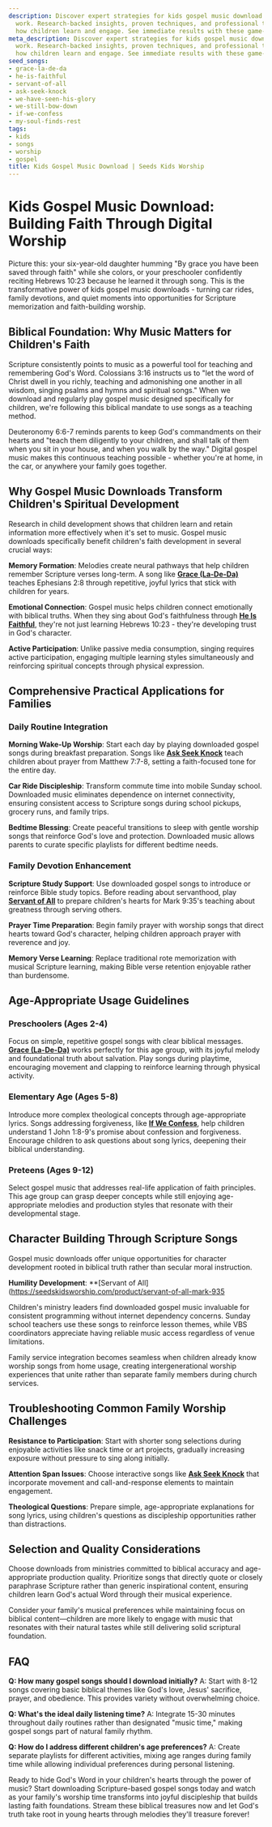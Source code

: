 ```yaml
---
description: Discover expert strategies for kids gospel music download that actually
  work. Research-backed insights, proven techniques, and professional tips that transform
  how children learn and engage. See immediate results with these game-changing methods!
meta_description: Discover expert strategies for kids gospel music download that actually
  work. Research-backed insights, proven techniques, and professional tips that transform
  how children learn and engage. See immediate results with these game-changing methods!
seed_songs:
- grace-la-de-da
- he-is-faithful
- servant-of-all
- ask-seek-knock
- we-have-seen-his-glory
- we-still-bow-down
- if-we-confess
- my-soul-finds-rest
tags:
- kids
- songs
- worship
- gospel
title: Kids Gospel Music Download | Seeds Kids Worship
---
```

# Kids Gospel Music Download: Building Faith Through Digital Worship

Picture this: your six-year-old daughter humming "By grace you have been saved through faith" while she colors, or your preschooler confidently reciting Hebrews 10:23 because he learned it through song. This is the transformative power of kids gospel music downloads - turning car rides, family devotions, and quiet moments into opportunities for Scripture memorization and faith-building worship.

## Biblical Foundation: Why Music Matters for Children's Faith

Scripture consistently points to music as a powerful tool for teaching and remembering God's Word. Colossians 3:16 instructs us to "let the word of Christ dwell in you richly, teaching and admonishing one another in all wisdom, singing psalms and hymns and spiritual songs." When we download and regularly play gospel music designed specifically for children, we're following this biblical mandate to use songs as a teaching method.

Deuteronomy 6:6-7 reminds parents to keep God's commandments on their hearts and "teach them diligently to your children, and shall talk of them when you sit in your house, and when you walk by the way." Digital gospel music makes this continuous teaching possible - whether you're at home, in the car, or anywhere your family goes together.

## Why Gospel Music Downloads Transform Children's Spiritual Development

Research in child development shows that children learn and retain information more effectively when it's set to music. Gospel music downloads specifically benefit children's faith development in several crucial ways:

**Memory Formation**: Melodies create neural pathways that help children remember Scripture verses long-term. A song like **[Grace (La-De-Da)](https://seedskidsworship.com/product/grace-la-de-da-ephesians-28/)** teaches Ephesians 2:8 through repetitive, joyful lyrics that stick with children for years.

**Emotional Connection**: Gospel music helps children connect emotionally with biblical truths. When they sing about God's faithfulness through **[He Is Faithful](https://seedskidsworship.com/product/he-is-faithful-hebrews-1023/)**, they're not just learning Hebrews 10:23 - they're developing trust in God's character.

**Active Participation**: Unlike passive media consumption, singing requires active participation, engaging multiple learning styles simultaneously and reinforcing spiritual concepts through physical expression.

## Comprehensive Practical Applications for Families

### Daily Routine Integration

**Morning Wake-Up Worship**: Start each day by playing downloaded gospel songs during breakfast preparation. Songs like **[Ask Seek Knock](https://seedskidsworship.com/product/ask-seek-knock-matthew-77-8-2/)** teach children about prayer from Matthew 7:7-8, setting a faith-focused tone for the entire day.

**Car Ride Discipleship**: Transform commute time into mobile Sunday school. Downloaded music eliminates dependence on internet connectivity, ensuring consistent access to Scripture songs during school pickups, grocery runs, and family trips.

**Bedtime Blessing**: Create peaceful transitions to sleep with gentle worship songs that reinforce God's love and protection. Downloaded music allows parents to curate specific playlists for different bedtime needs.

### Family Devotion Enhancement

**Scripture Study Support**: Use downloaded gospel songs to introduce or reinforce Bible study topics. Before reading about servanthood, play **[Servant of All](https://seedskidsworship.com/product/servant-of-all-mark-935/)** to prepare children's hearts for Mark 9:35's teaching about greatness through serving others.

**Prayer Time Preparation**: Begin family prayer with worship songs that direct hearts toward God's character, helping children approach prayer with reverence and joy.

**Memory Verse Learning**: Replace traditional rote memorization with musical Scripture learning, making Bible verse retention enjoyable rather than burdensome.

## Age-Appropriate Usage Guidelines

### Preschoolers (Ages 2-4)
Focus on simple, repetitive gospel songs with clear biblical messages. **[Grace (La-De-Da)](https://seedskidsworship.com/product/grace-la-de-da-ephesians-28/)** works perfectly for this age group, with its joyful melody and foundational truth about salvation. Play songs during playtime, encouraging movement and clapping to reinforce learning through physical activity.

### Elementary Age (Ages 5-8)
Introduce more complex theological concepts through age-appropriate lyrics. Songs addressing forgiveness, like **[If We Confess](https://seedskidsworship.com/product/if-we-confess-1-john-18-9/)**, help children understand 1 John 1:8-9's promise about confession and forgiveness. Encourage children to ask questions about song lyrics, deepening their biblical understanding.

### Preteens (Ages 9-12)
Select gospel music that addresses real-life application of faith principles. This age group can grasp deeper concepts while still enjoying age-appropriate melodies and production styles that resonate with their developmental stage.

## Character Building Through Scripture Songs

Gospel music downloads offer unique opportunities for character development rooted in biblical truth rather than secular moral instruction.

**Humility Development**: **[Servant of All](https://seedskidsworship.com/product/servant-of-all-mark-935

Children's ministry leaders find downloaded gospel music invaluable for consistent programming without internet dependency concerns. Sunday school teachers use these songs to reinforce lesson themes, while VBS coordinators appreciate having reliable music access regardless of venue limitations.

Family service integration becomes seamless when children already know worship songs from home usage, creating intergenerational worship experiences that unite rather than separate family members during church services.

## Troubleshooting Common Family Worship Challenges

**Resistance to Participation**: Start with shorter song selections during enjoyable activities like snack time or art projects, gradually increasing exposure without pressure to sing along initially.

**Attention Span Issues**: Choose interactive songs like **[Ask Seek Knock](https://seedskidsworship.com/product/ask-seek-knock-matthew-77-8-2/)** that incorporate movement and call-and-response elements to maintain engagement.

**Theological Questions**: Prepare simple, age-appropriate explanations for song lyrics, using children's questions as discipleship opportunities rather than distractions.

## Selection and Quality Considerations

Choose downloads from ministries committed to biblical accuracy and age-appropriate production quality. Prioritize songs that directly quote or closely paraphrase Scripture rather than generic inspirational content, ensuring children learn God's actual Word through their musical experience.

Consider your family's musical preferences while maintaining focus on biblical content—children are more likely to engage with music that resonates with their natural tastes while still delivering solid scriptural foundation.

## FAQ

**Q: How many gospel songs should I download initially?**
A: Start with 8-12 songs covering basic biblical themes like God's love, Jesus' sacrifice, prayer, and obedience. This provides variety without overwhelming choice.

**Q: What's the ideal daily listening time?**
A: Integrate 15-30 minutes throughout daily routines rather than designated "music time," making gospel songs part of natural family rhythm.

**Q: How do I address different children's age preferences?**
A: Create separate playlists for different activities, mixing age ranges during family time while allowing individual preferences during personal listening.

Ready to hide God's Word in your children's hearts through the power of music? Start downloading Scripture-based gospel songs today and watch as your family's worship time transforms into joyful discipleship that builds lasting faith foundations. Stream these biblical treasures now and let God's truth take root in young hearts through melodies they'll treasure forever!

<script type="application/ld+json">
{
  "@context": "https://schema.org",
  "@type": "Article",
  "headline": "Kids Gospel Music Download",
  "author": {
    "@type": "Organization",
    "name": "Seeds Kids Worship"
  },
  "publisher": {
    "@type": "Organization",
    "name": "Seeds Kids Worship",
    "logo": {
      "@type": "ImageObject",
      "url": "https://seedskidsworship.com/logo.png"
    }
  },
  "datePublished": "2025-09-05T12:03:51.235002",
  "dateModified": "2025-09-05T12:03:51.235030",
  "description": "Discover expert strategies for kids gospel music download that actually work. Research-backed insights, proven techniques, and professional tips that transform ",
  "mainEntityOfPage": {
    "@type": "WebPage",
    "@id": "https://seedskidsworship.com/activities/kids-gospel-music-download/"
  }
}
</script>

<script type="application/ld+json">
{
  "@context": "https://schema.org",
  "@type": "Product",
  "name": "Grace (La-De-Da)",
  "description": "Joyful song teaching children about salvation by grace through faith from Ephesians 2:8",
  "url": "https://seedskidsworship.com/product/grace-la-de-da-ephesians-28/",
  "brand": {
    "@type": "Brand",
    "name": "Seeds Kids Worship"
  },
  "category": "Children's Christian Music",
  "album": "Seeds of Faith"
}
</script>

<script type="application/ld+json">
{
  "@context": "https://schema.org",
  "@type": "Product",
  "name": "He Is Faithful",
  "description": "Trust-building song about holding fast to hope because He is faithful from Hebrews 10:23",
  "url": "https://seedskidsworship.com/product/he-is-faithful-hebrews-1023/",
  "brand": {
    "@type": "Brand",
    "name": "Seeds Kids Worship"
  },
  "category": "Children's Christian Music",
  "album": "Trust"
}
</script>

<script type="application/ld+json">
{
  "@context": "https://schema.org",
  "@type": "Product",
  "name": "Servant of All",
  "description": "A song about serving others and being great through humility",
  "url": "https://seedskidsw
